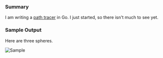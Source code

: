 ### Summary

I am writing a [path tracer](http://en.wikipedia.org/wiki/Path_tracing) in Go.
I just started, so there isn't much to see yet.

### Sample Output

Here are three spheres.

![Sample](http://i.imgur.com/j59dQM1.png)
